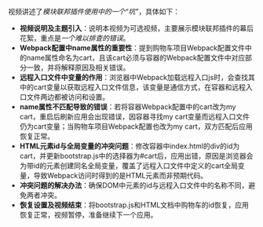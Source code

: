 

视频讲述了*模块联邦插件使用中的一个“坑”*，具体如下：


- **视频说明及主题引入**：说明本视频为可选视频，主要展示模块联邦插件的幕后花絮，重点是*一个难以排查的错误*。
- **Webpack配置中name属性的重要性**：提到购物车项目Webpack配置文件中的name属性命名为cart，且该cart必须与容器的Webpack配置文件中对应部分一致，并将解释原因及相关错误。
- **远程入口文件中变量的作用**：浏览器中Webpack加载远程入口js时，会查找其中的cart变量以获取远程入口文件信息，该变量是通信方式，在容器和远程入口文件两边都被访问和设置。
- **name属性不匹配导致的错误**：若将容器Webpack配置中的cart改为my cart，重启后刷新应用会出现错误，因容器寻找my cart变量而远程入口文件仍为cart变量；当购物车项目Webpack配置也改为my cart，双方匹配后应用恢复正常。
- **HTML元素id与全局变量的冲突问题**：修改容器中index.html的div的id为cart，并更新bootstrap.js中的选择器为#cart后，应用出错，原因是浏览器会为带id的元素创建同名全局变量，覆盖了远程入口文件中定义的cart全局变量，导致Webpack访问时得到的是HTML元素而非预期代码。
- **冲突问题的解决办法**：确保DOM中元素的id与远程入口文件中的名称不同，避免两者冲突。
- **恢复设置及视频结束**：将bootstrap.js和HTML文档中购物车的id恢复，应用恢复正常，视频暂停，准备继续下一个应用。